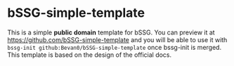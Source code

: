 # bSSG-simple-template
This is a simple **public domain** template for bSSG. You can preview it at https://github.com/bSSG-simple-template and you will be able to use it with `bssg-init github:Bevan0/bSSG-simple-template` once bssg-init is merged. This template is based on the design of the official docs.